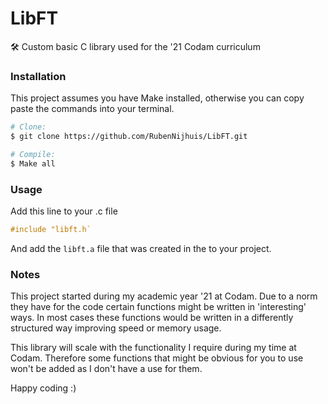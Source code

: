# LibFT
 🛠 Custom basic C library used for the '21 Codam curriculum

### Installation
This project assumes you have Make installed, otherwise you can copy paste the commands into your terminal.

```bash
# Clone:
$ git clone https://github.com/RubenNijhuis/LibFT.git

# Compile:
$ Make all
```

### Usage

Add this line to your .c file
```c
#include "libft.h`
```

And add the `libft.a` file that was created in the to your project.

### Notes
This project started during my academic year '21 at Codam. Due to a norm they have for the code certain functions
might be written in 'interesting' ways. In most cases these functions would be written in a differently structured
way improving speed or memory usage.

This library will scale with the functionality I require during my time at Codam. Therefore some functions that might
be obvious for you to use won't be added as I don't have a use for them.

Happy coding :)
